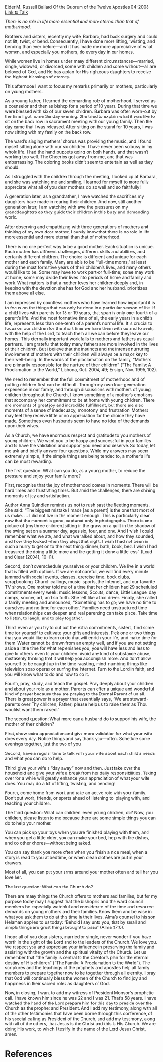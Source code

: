 Elder M. Russell Ballard
Of the Quorum of the Twelve Apostles
04-2008
[Link to Talk](https://www.churchofjesuschrist.org/study/general-conference/2008/04/daughters-of-god?lang=eng)

_There is no role in life more essential and more eternal than that of motherhood._

Brothers and sisters, recently my wife, Barbara, had back surgery and could not lift, twist, or bend. Consequently, I have done more lifting, twisting, and bending than ever before—and it has made me more appreciative of what women, and especially you mothers, do every day in our homes.

While women live in homes under many different circumstances—married, single, widowed, or divorced, some with children and some without—all are beloved of God, and He has a plan for His righteous daughters to receive the highest blessings of eternity.

This afternoon I want to focus my remarks primarily on mothers, particularly on young mothers.

As a young father, I learned the demanding role of motherhood. I served as a counselor and then as bishop for a period of 10 years. During that time we were blessed with six of our seven children. Barbara was often worn-out by the time I got home Sunday evening. She tried to explain what it was like to sit on the back row in sacrament meeting with our young family. Then the day came that I was released. After sitting on the stand for 10 years, I was now sitting with my family on the back row.

The ward’s singing mothers’ chorus was providing the music, and I found myself sitting alone with our six children. I have never been so busy in my whole life. I had the hand puppets going on both hands, and that wasn’t working too well. The Cheerios got away from me, and that was embarrassing. The coloring books didn’t seem to entertain as well as they should.

As I struggled with the children through the meeting, I looked up at Barbara, and she was watching me and smiling. I learned for myself to more fully appreciate what all of you dear mothers do so well and so faithfully!

A generation later, as a grandfather, I have watched the sacrifices my daughters have made in rearing their children. And now, still another generation later, I am watching with awe the pressures on my granddaughters as they guide their children in this busy and demanding world.

After observing and empathizing with three generations of mothers and thinking of my own dear mother, I surely know that there is no role in life more essential and more eternal than that of motherhood.

There is no one perfect way to be a good mother. Each situation is unique. Each mother has different challenges, different skills and abilities, and certainly different children. The choice is different and unique for each mother and each family. Many are able to be “full-time moms,” at least during the most formative years of their children’s lives, and many others would like to be. Some may have to work part-or full-time; some may work at home; some may divide their lives into periods of home and family and work. What matters is that a mother loves her children deeply and, in keeping with the devotion she has for God and her husband, prioritizes them above all else.

I am impressed by countless mothers who have learned how important it is to focus on the things that can only be done in a particular season of life. If a child lives with parents for 18 or 19 years, that span is only one-fourth of a parent’s life. And the most formative time of all, the early years in a child’s life, represents less than one-tenth of a parent’s normal life. It is crucial to focus on our children for the short time we have them with us and to seek, with the help of the Lord, to teach them all we can before they leave our homes. This eternally important work falls to mothers and fathers as equal partners. I am grateful that today many fathers are more involved in the lives of their children. But I believe that the instincts and the intense nurturing involvement of mothers with their children will always be a major key to their well-being. In the words of the proclamation on the family, “Mothers are primarily responsible for the nurture of their children” (“The Family: A Proclamation to the World,” Liahona, Oct. 2004, 49; Ensign, Nov. 1995, 102).

We need to remember that the full commitment of motherhood and of putting children first can be difficult. Through my own four-generation experience in our family, and through discussions with mothers of young children throughout the Church, I know something of a mother’s emotions that accompany her commitment to be at home with young children. There are moments of great joy and incredible fulfillment, but there are also moments of a sense of inadequacy, monotony, and frustration. Mothers may feel they receive little or no appreciation for the choice they have made. Sometimes even husbands seem to have no idea of the demands upon their wives.

As a Church, we have enormous respect and gratitude to you mothers of young children. We want you to be happy and successful in your families and to have the validation and support you need and deserve. So today, let me ask and briefly answer four questions. While my answers may seem extremely simple, if the simple things are being tended to, a mother’s life can be most rewarding.

The first question: What can you do, as a young mother, to reduce the pressure and enjoy your family more?

First, recognize that the joy of motherhood comes in moments. There will be hard times and frustrating times. But amid the challenges, there are shining moments of joy and satisfaction.

Author Anna Quindlen reminds us not to rush past the fleeting moments. She said: “The biggest mistake I made [as a parent] is the one that most of us make. … I did not live in the moment enough. This is particularly clear now that the moment is gone, captured only in photographs. There is one picture of [my three children] sitting in the grass on a quilt in the shadow of the swing set on a summer day, ages six, four, and one. And I wish I could remember what we ate, and what we talked about, and how they sounded, and how they looked when they slept that night. I wish I had not been in such a hurry to get on to the next thing: dinner, bath, book, bed. I wish I had treasured the doing a little more and the getting it done a little less” (Loud and Clear [2004], 10–11).

Second, don’t overschedule yourselves or your children. We live in a world that is filled with options. If we are not careful, we will find every minute jammed with social events, classes, exercise time, book clubs, scrapbooking, Church callings, music, sports, the Internet, and our favorite TV shows. One mother told me of a time that her children had 29 scheduled commitments every week: music lessons, Scouts, dance, Little League, day camps, soccer, art, and so forth. She felt like a taxi driver. Finally, she called a family meeting and announced, “Something has to go; we have no time to ourselves and no time for each other.” Families need unstructured time when relationships can deepen and real parenting can take place. Take time to listen, to laugh, and to play together.

Third, even as you try to cut out the extra commitments, sisters, find some time for yourself to cultivate your gifts and interests. Pick one or two things that you would like to learn or do that will enrich your life, and make time for them. Water cannot be drawn from an empty well, and if you are not setting aside a little time for what replenishes you, you will have less and less to give to others, even to your children. Avoid any kind of substance abuse, mistakenly thinking that it will help you accomplish more. And don’t allow yourself to be caught up in the time-wasting, mind-numbing things like television soap operas or surfing the Internet. Turn to the Lord in faith, and you will know what to do and how to do it.

Fourth, pray, study, and teach the gospel. Pray deeply about your children and about your role as a mother. Parents can offer a unique and wonderful kind of prayer because they are praying to the Eternal Parent of us all. There is great power in a prayer that essentially says, “We are steward-parents over Thy children, Father; please help us to raise them as Thou wouldst want them raised.”

The second question: What more can a husband do to support his wife, the mother of their children?

First, show extra appreciation and give more validation for what your wife does every day. Notice things and say thank you—often. Schedule some evenings together, just the two of you.

Second, have a regular time to talk with your wife about each child’s needs and what you can do to help.

Third, give your wife a “day away” now and then. Just take over the household and give your wife a break from her daily responsibilities. Taking over for a while will greatly enhance your appreciation of what your wife does. You may do a lot of lifting, twisting, and bending!

Fourth, come home from work and take an active role with your family. Don’t put work, friends, or sports ahead of listening to, playing with, and teaching your children.

The third question: What can children, even young children, do? Now, you children, please listen to me because there are some simple things you can do to help your mother.

You can pick up your toys when you are finished playing with them, and when you get a little older, you can make your bed, help with the dishes, and do other chores—without being asked.

You can say thank you more often when you finish a nice meal, when a story is read to you at bedtime, or when clean clothes are put in your drawers.

Most of all, you can put your arms around your mother often and tell her you love her.

The last question: What can the Church do?

There are many things the Church offers to mothers and families, but for my purpose today may I suggest that the bishopric and the ward council members be especially watchful and considerate of the time and resource demands on young mothers and their families. Know them and be wise in what you ask them to do at this time in their lives. Alma’s counsel to his son Helaman applies to us today: “Behold I say unto you, that by small and simple things are great things brought to pass” (Alma 37:6).

I hope all of you dear sisters, married or single, never wonder if you have worth in the sight of the Lord and to the leaders of the Church. We love you. We respect you and appreciate your influence in preserving the family and assisting with the growth and the spiritual vitality of the Church. Let us remember that “the family is central to the Creator’s plan for the eternal destiny of His children” (“The Family: A Proclamation to the World”). The scriptures and the teachings of the prophets and apostles help all family members to prepare together now to be together through all eternity. I pray that God will continually bless the women of the Church to find joy and happiness in their sacred roles as daughters of God.

Now, in closing, I want to add my witness of President Monson’s prophetic call. I have known him since he was 22 and I was 21. That’s 58 years. I have watched the hand of the Lord prepare him for this day to preside over the Church as the prophet and President. And I add my testimony, along with all of the other testimonies that have been borne through this conference, of his special calling as President of the Church, and add my testimony, along with all of the others, that Jesus is the Christ and this is His Church. We are doing His work, to which I testify in the name of the Lord Jesus Christ, amen.

# References
